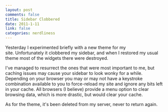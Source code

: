 ```yaml
--- 
layout: post
comments: false
title: Sidebar Clobbered
date: 2011-1-11
link: false
categories: nerdliness
---
```

Yesterday I experimented briefly with a new theme for my site. Unfortunately it clobbered my sidebar, and when I restored my usual theme most of the widgets there were destroyed.

I've managed to resurrect the ones that were most important to me, but caching issues may cause your sidebar to look wonky for a while. Depending on your browser you may or may not have a keystroke combination available to you to force-reload my site and ignore any bits left in your cache. All browsers (I believe) provide a menu option to clear browsing data, which is more drastic, but would clear your cache.

As for the theme, it's been deleted from my server, never to return again.
